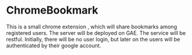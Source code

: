 ChromeBookmark
==============

This is a small chrome extension , which will share bookmarks among registered users. The server will be deployed on GAE.
The service will be restful. Initially, there will be no user login, but later on the users will be authenticated
by their google account.
